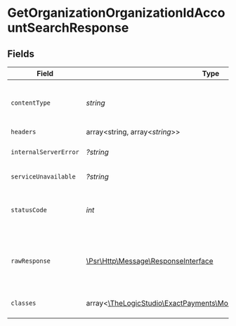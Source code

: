 # GetOrganizationOrganizationIdAccountSearchResponse


## Fields

| Field                                                                                                        | Type                                                                                                         | Required                                                                                                     | Description                                                                                                  |
| ------------------------------------------------------------------------------------------------------------ | ------------------------------------------------------------------------------------------------------------ | ------------------------------------------------------------------------------------------------------------ | ------------------------------------------------------------------------------------------------------------ |
| `contentType`                                                                                                | *string*                                                                                                     | :heavy_check_mark:                                                                                           | HTTP response content type for this operation                                                                |
| `headers`                                                                                                    | array<string, array<*string*>>                                                                               | :heavy_minus_sign:                                                                                           | N/A                                                                                                          |
| `internalServerError`                                                                                        | *?string*                                                                                                    | :heavy_minus_sign:                                                                                           | **Internal Server Error**<br/>                                                                               |
| `serviceUnavailable`                                                                                         | *?string*                                                                                                    | :heavy_minus_sign:                                                                                           | **Service Unavailable**<br/>                                                                                 |
| `statusCode`                                                                                                 | *int*                                                                                                        | :heavy_check_mark:                                                                                           | HTTP response status code for this operation                                                                 |
| `rawResponse`                                                                                                | [\Psr\Http\Message\ResponseInterface](https://www.php-fig.org/psr/psr-7/#33-psrhttpmessageresponseinterface) | :heavy_minus_sign:                                                                                           | Raw HTTP response; suitable for custom response parsing                                                      |
| `classes`                                                                                                    | array<[\TheLogicStudio\ExactPayments\Models\Shared\AccountResponse](../../models/shared/AccountResponse.md)> | :heavy_minus_sign:                                                                                           | The accounts found.                                                                                          |